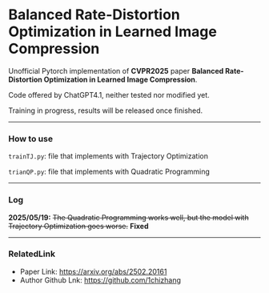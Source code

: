 # Balanced Rate-Distortion Optimization in Learned Image Compression

Unofficial Pytorch implementation of **CVPR2025** paper **Balanced Rate-Distortion Optimization in Learned Image Compression**.

Code offered by ChatGPT4.1, neither tested nor modified yet.

Training in progress, results will be released once finished.  

---

### How to use

`trainTJ.py`: file that implements with Trajectory Optimization

`trianQP.py`: file that implements with Quadratic Programming

---
### Log
**2025/05/19:** ~~The Quadratic Programming works well, but the model with Trajectory Optimization goes worse.~~ **Fixed**


---

### RelatedLink

- Paper Link: https://arxiv.org/abs/2502.20161
- Author Github Lnk: https://github.com/1chizhang
